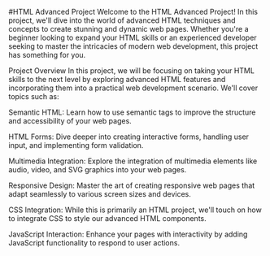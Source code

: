 #HTML Advanced Project
Welcome to the HTML Advanced Project! In this project, we'll dive into the world of advanced HTML techniques and concepts to create stunning and dynamic web pages. Whether you're a beginner looking to expand your HTML skills or an experienced developer seeking to master the intricacies of modern web development, this project has something for you.

Project Overview
In this project, we will be focusing on taking your HTML skills to the next level by exploring advanced HTML features and incorporating them into a practical web development scenario. We'll cover topics such as:

Semantic HTML: Learn how to use semantic tags to improve the structure and accessibility of your web pages.

HTML Forms: Dive deeper into creating interactive forms, handling user input, and implementing form validation.

Multimedia Integration: Explore the integration of multimedia elements like audio, video, and SVG graphics into your web pages.

Responsive Design: Master the art of creating responsive web pages that adapt seamlessly to various screen sizes and devices.

CSS Integration: While this is primarily an HTML project, we'll touch on how to integrate CSS to style our advanced HTML components.

JavaScript Interaction: Enhance your pages with interactivity by adding JavaScript functionality to respond to user actions.
